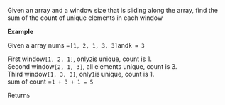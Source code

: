 Given an array and a window size that is sliding along the array, find the sum of the count of unique elements in each window

**Example**

Given a array nums =`[1, 2, 1, 3, 3]`and`k = 3`

First window`[1, 2, 1]`, only`2`is unique, count is 1.  
Second window`[2, 1, 3]`, all elements unique, count is 3.  
Third window`[1, 3, 3]`, only`1`is unique, count is 1.  
sum of count =`1 + 3 + 1 = 5`

Return`5`





